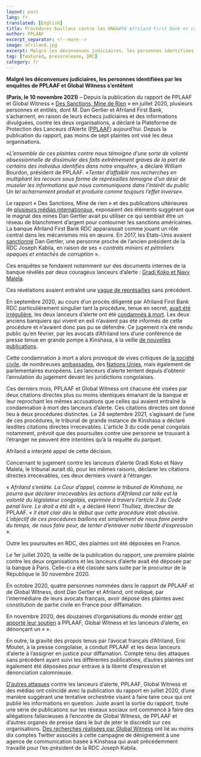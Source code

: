 ```yaml
---
layout: post
lang: fr
translated: [English]
title: Procédures baillons contre les ONG&#58 Afriland First Bank et consorts aux abois
author: PPLAAF
excerpt_separator: <!--more-->
image: afriland.jpg
excerpt: Malgré les déconvenues judiciaires, les personnes identifiées par les enquêtes de PPLAAF et Global Witness s’entêtent
tag: [featured, pressrelease, DRC]
category: fr
---
```


**Malgré les déconvenues judiciaires, les personnes identifiées par les enquêtes de PPLAAF et Global Witness s’entêtent**

**(Paris, le 10 novembre 2021)** – Depuis la publication du rapport de PPLAAF et Global Witness « [Des Sanctions, Mine de Rien](https://www.pplaaf.org/fr/2020/07/02/billionaire_laundering_drc.html) » en juillet 2020, plusieurs personnes et entités, dont M. Dan Gertler et Afriland First Bank, s’acharnent, en raison de leurs échecs judiciaires et des informations divulguées, contre les deux organisations, a déclaré la Plateforme de Protection des Lanceurs d’Alerte ([PPLAAF](https://us17.admin.mailchimp.com/templates/pplaaf.org)) aujourd’hui. Depuis la publication du rapport, pas moins de sept plaintes ont visé les deux organisations.

«_L’ensemble de ces plaintes contre nous témoigne d’une sorte de volonté obsessionnelle de dissimuler des faits extrêmement graves de la part de certains des individus identifiés dans notre enquête_», a déclaré William Bourdon, président de PPLAAF. «_Tenter d’affaiblir nos recherches en multipliant les recours sous forme de représailles témoigne d’un désir de museler les informations que nous communiquons dans l’intérêt du public Un tel acharnement produit et produira comme toujours l’effet inverse_».

Le rapport « Des Sanctions, Mine de rien » et des publications ultérieures de [plusieurs médias internationaux](https://www.bloomberg.com/news/features/2020-07-02/sanctioned-billionaire-dan-gertler-s-haven-a-tiny-congolese-bank), exposaient des éléments suggérant que le magnat des mines Dan Gertler avait pu utiliser ce qui semblait être un réseau de blanchiment d’argent pour contourner les sanctions américaines. La banque Afriland First Bank RDC apparaissait comme jouant un rôle central dans les mécanismes mis en œuvre. En 2017, les Etats-Unis avaient [sanctionné](https://home.treasury.gov/news/press-releases/sm0243) Dan Gertler, une personne proche de l’ancien président de la RDC Joseph Kabila, en raison de ses « _contrats miniers et pétroliers opaques et entachés de corruption_ ».

Ces enquêtes se fondaient notamment sur des documents internes de la banque révélés par deux courageux lanceurs d’alerte : [Gradi Koko et Navy Malela](https://www.pplaaf.org/fr/whistleblowers/koko-malela.html).

Ces révélations avaient entraîné une [vague de représailles](https://www.pplaaf.org/fr/2021/03/04/drc-serious-attack-on-whistleblowers.html) sans précédent.

En septembre 2020, au cours d’un procès diligenté par Afriland First Bank RDC particulièrement singulier tant la procédure, tenue en secret, [avait été irrégulière](https://www.pplaaf.org/fr/2021/03/04/drc-serious-attack-on-whistleblowers.html), les deux lanceurs d’alerte ont été [condamnés à mort](https://www.rfi.fr/fr/afrique/20210227-affaire-afriland-first-bank-en-rdc-comment-les-deux-lanceurs-d-alerte-ont-%C3%A9t%C3%A9-condamn%C3%A9s-%C3%A0-mort). Les deux anciens banquiers qui vivent en exil n’avaient pas été informés de cette procédure et n’avaient donc pas pu se défendre. Ce jugement n’a été rendu public qu’en février, par les avocats d’Afriland lors d’une conférence de presse tenue en grande pompe à Kinshasa, à la veille [de nouvelles publications](https://www.pplaaf.org/fr/2021/02/26/afriland_whistleblowers.html).

Cette condamnation à mort a alors provoqué de vives critiques de [la société civile](https://whistleblowingnetwork.org/News-Events/News/News-Archive/Open-Letter-to-President-Tshisekedi), de nombreuses [ambassades](https://twitter.com/USEmbKinshasa/status/1366472632145768454?s=20), des [Nations Unies](https://twitter.com/unjhro/status/1366375642581843970), mais également de parlementaires européens. Les lanceurs d’alerte tentent depuis d’obtenir l’annulation du jugement devant les juridictions congolaises.

Ces derniers mois, PPLAAF et Global Witness ont chacune été visées par deux citations directes plus ou moins identiques émanant de la banque et leur reprochant les mêmes accusations que celles qui avaient entraîné la condamnation à mort des lanceurs d’alerte. Ces citations directes ont donné lieu à deux procédures distinctes. Le 24 septembre 2021, s’agissant de l’une de ces procédures, le tribunal de grande instance de Kinshasa a déclaré lesdites citations directes irrecevables. L'article 3 du code penal congolais notamment, prévoit que des poursuites contre une personne se trouvant à l’étranger ne peuvent être intentées qu’à la requête du parquet.

Afriland a interjeté appel de cette décision.

Concernant le jugement contre les lanceurs d’alerte Gradi Koko et Navy Malela, le tribunal aurait dû, pour les mêmes raisons, déclarer les citations directes irrecevables, ces deux derniers vivant à l’étranger.

« _Afriland s’entête. La Cour d’appel, comme le tribunal de Kinshasa, ne pourra que déclarer irrecevables les actions d’Afriland car telle est la volonté du législateur congolais, exprimée à travers l’article 3 du Code pénal livre.  Le droit a été dit_ », a déclaré Henri Thulliez, directeur de PPLAAF. « _Il était clair dès le début que cette procédure était abusive. L’objectif de ces procédures baillons est simplement de nous faire perdre du temps, de nous faire peur, de tenter d’entraver notre liberté d’expression_ ».

Outre les poursuites en RDC, des plaintes ont été déposées en France.

Le 1er juillet 2020, la veille de la publication du rapport, une première plainte contre les deux organisations et les lanceurs d’alerte avait été déposée par la banque à Paris. Celle-ci a été classée sans suite par le procureur de la République le 30 novembre 2020.

En octobre 2020, quatre personnes nommées dans le rapport de PPLAAF et de Global Witness, dont Dan Gertler et Afriland, ont indiqué, par l’intermédiaire de leurs avocats français, avoir déposé des plaintes avec constitution de partie civile en France pour diffamation.

En novembre 2020, des douzaines d’organisations du monde entier [ont apporté leur soutien](https://www.omct.org/fr/ressources/appels-urgents/reprisals-against-pplaaf-and-global-witness-intensify-with-new-slapp-procedures) à PPLAAF, Global Witness et les lanceurs d’alerte, en dénonçant un «   ».

En outre, la gravité des propos tenus par l’avocat français d’Afriland, Eric Moutet, à la presse congolaise, a conduit PPLAAF et les deux lanceurs d’alerte à l’assigner en justice pour diffamation. Compte tenu des attaques sans précédent ayant suivi les différentes publications, d’autres plaintes ont également été déposées pour entrave à la liberté d’expression et dénonciation calomnieuse.

[D’autres attaques](https://www.globalwitness.org/en/blog/intimidation-and-scare-tactics-wont-work-on-us-we-will-continue-to-demand-real-action-to-bring-greater-transparency-to-drcs-mining-sector/) contre les lanceurs d’alerte, PPLAAF, Global Witness et des médias ont coïncidé avec la publication du rapport en juillet 2020, d’une manière suggérant une tentative orchestrée visant à faire taire ceux qui ont publié les informations en question. Juste avant la sortie du rapport, toute une série de publications sur les réseaux sociaux ont commencé à faire des allégations fallacieuses à l’encontre de Global Witness, de PPLAAF et d’autres organes de presse dans le but de jeter le discrédit sur ces organisations. [Des recherches réalisées par Global Witness](https://www.globalwitness.org/en/press-releases/congolese-pr-firm-links-former-president-behind-smear-campaign-targeting-global-witness-and-partners-investigation-suggests/) ont lié au moins dix comptes Twitter associés à cette campagne de dénigrement à une agence de communication basée à Kinshasa qui avait précédemment travaillé pour l’ex-président de la RDC Joseph Kabila.
